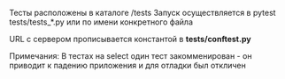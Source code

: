 Тесты расположены в каталоге /tests
Запуск осуществляется в pytest tests/tests_*.py или по имени конкретного файла

URL с сервером прописывается константой в **tests/conftest.py**


Примечания: 
В тестах на select один тест закомменирован - он приводит к падению приложения и для отладки был откличен
